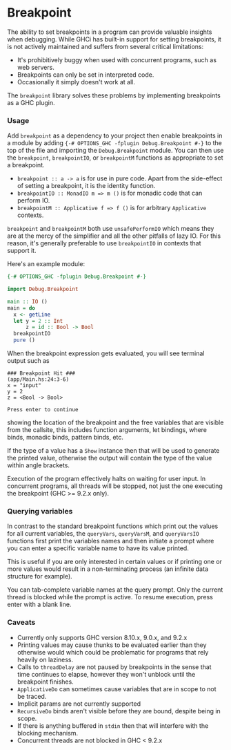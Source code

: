 # Breakpoint

The ability to set breakpoints in a program can provide valuable insights when
debugging. While GHCi has built-in support for setting breakpoints, it is not
actively maintained and suffers from several critical limitations:
- It's prohibitively buggy when used with concurrent programs, such as web servers.
- Breakpoints can only be set in interpreted code.
- Occasionally it simply doesn't work at all.

The `breakpoint` library solves these problems by implementing breakpoints as
a GHC plugin.

### Usage

Add `breakpoint` as a dependency to your project then enable breakpoints in a
module by adding `{-# OPTIONS_GHC -fplugin Debug.Breakpoint #-}` to the top of
the file and importing the `Debug.Breakpoint` module. You can then use the
`breakpoint`, `breakpointIO`, or `breakpointM` functions as appropriate to set
a breakpoint.

- `breakpoint :: a -> a` is for use in pure code. Apart from the side-effect of
  setting a breakpoint, it is the identity function.
- `breakpointIO :: MonadIO m => m ()` is for monadic code that can perform IO.
- `breakpointM :: Applicative f => f ()` is for arbitrary `Applicative`
  contexts.

`breakpoint` and `breakpointM` both use `unsafePerformIO` which means they are
at the mercy of the simplifier and all the other pitfalls of lazy IO. For this
reason, it's generally preferable to use `breakpointIO` in contexts that
support it.

Here's an example module:
```haskell
{-# OPTIONS_GHC -fplugin Debug.Breakpoint #-}

import Debug.Breakpoint

main :: IO ()
main = do
  x <- getLine
  let y = 2 :: Int
      z = id :: Bool -> Bool
  breakpointIO
  pure ()
```

When the breakpoint expression gets evaluated, you will see terminal output such
as
```
### Breakpoint Hit ###
(app/Main.hs:24:3-6)
x = "input"
y = 2
z = <Bool -> Bool>

Press enter to continue
```
showing the location of the breakpoint and the free variables that are visible
from the callsite, this includes function arguments, let bindings, where binds,
monadic binds, pattern binds, etc.

If the type of a value has a `Show` instance then that will be used to generate
the printed value, otherwise the output will contain the type of the value
within angle brackets.

Execution of the program effectively halts on waiting for user input. In
concurrent programs, all threads will be stopped, not just the one executing
the breakpoint (GHC >= 9.2.x only).

### Querying variables

In contrast to the standard breakpoint functions which print out the values for
all current variables, the `queryVars`, `queryVarsM`, and `queryVarsIO`
functions first print the variables names and then initiate a prompt where you
can enter a specific variable name to have its value printed.

This is useful if you are only interested in certain values or if printing one
or more values would result in a non-terminating process (an infinite data
structure for example).

You can tab-complete variable names at the query prompt. Only the current
thread is blocked while the prompt is active. To resume execution, press enter
with a blank line.

### Caveats
- Currently only supports GHC version 8.10.x, 9.0.x, and 9.2.x
- Printing values may cause thunks to be evaluated earlier than they otherwise
  would which could be problematic for programs that rely heavily on laziness.
- Calls to `threadDelay` are not paused by breakpoints in the sense that time
  continues to elapse, however they won't unblock until the breakpoint
  finishes.
- `ApplicativeDo` can sometimes cause variables that are in scope to not be traced.
- Implicit params are not currently supported
- `RecursiveDo` binds aren't visible before they are bound, despite being in scope.
- If there is anything buffered in `stdin` then that will interfere with the
  blocking mechanism.
- Concurrent threads are not blocked in GHC < 9.2.x
